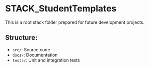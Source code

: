 # STACK_StudentTemplates

This is a root stack folder prepared for future development projects.

## Structure:
- `src/`: Source code
- `docs/`: Documentation
- `tests/`: Unit and integration tests
